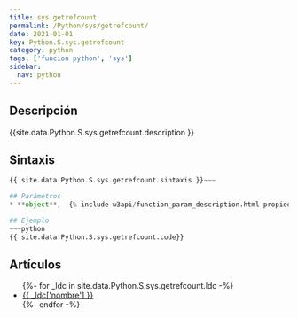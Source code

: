 ```yaml
---
title: sys.getrefcount
permalink: /Python/sys/getrefcount/
date: 2021-01-01
key: Python.S.sys.getrefcount
category: python
tags: ['funcion python', 'sys']
sidebar: 
  nav: python
---
```


## Descripción
{{site.data.Python.S.sys.getrefcount.description }}

## Sintaxis
~~~python
{{ site.data.Python.S.sys.getrefcount.sintaxis }}~~~

## Parámetros
* **object**,  {% include w3api/function_param_description.html propiedad=site.data.Python.S.sys.getrefcount valor="object" %}

## Ejemplo
~~~python
{{ site.data.Python.S.sys.getrefcount.code}}
~~~

## Artículos
<ul>
{%- for _ldc in site.data.Python.S.sys.getrefcount.ldc -%}
   <li>
       <a href="{{_ldc['url'] }}">{{ _ldc['nombre'] }}</a>
   </li>
{%- endfor -%}
</ul>
